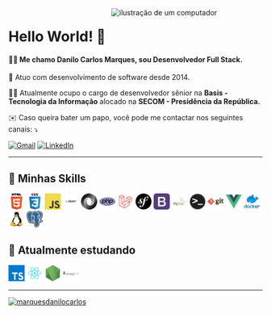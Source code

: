 <img src="https://i.ibb.co/bXwY82B/Java-Development-Services.png" alt="ilustração de um computador" min-width="300px" max-width="300px" width="300px" align="right">

<h1>Hello World! 👋</h1>
<h4 align="left"> 
   🙋‍♂️ Me chamo Danilo Carlos Marques, sou Desenvolvedor Full Stack.
</h4>

<p align="left">
  🏅 Atuo com desenvolvimento de software desde 2014.
</p>

<p>👨‍💻 Atualmente ocupo o cargo de desenvolvedor sênior na <strong>Basis - Tecnologia da Informação</strong> 
alocado na <strong>SECOM - Presidência da República.</strong></p>

<p align="left">
  ✉️ Caso queira bater um papo, você pode me contactar nos seguintes canais: ⤵️
</p>

<p align="left">
  <a href="mailto:marquesdanilocarlos@gmail.com" title="Gmail">
  <img src="https://img.shields.io/badge/-Gmail-FF0000?style=flat-square&labelColor=FF0000&logo=gmail&logoColor=white&link=LINK-DO-SEU-GMAIL" alt="Gmail"/></a>
  <a href="https://www.linkedin.com/in/marquesdanilocarlos/" title="LinkedIn">
  <img src="https://img.shields.io/badge/-Linkedin-0e76a8?style=flat-square&logo=Linkedin&logoColor=white&link=LINK-DO-SEU-LINKEDIN" alt="LinkedIn"/></a>
</p>

---
<h2>🚀 Minhas Skills</h2>

<p>
<img height="32" src="https://raw.githubusercontent.com/github/explore/80688e429a7d4ef2fca1e82350fe8e3517d3494d/topics/html/html.png" alt="HTML5"/>
<img height="32" src="https://raw.githubusercontent.com/github/explore/80688e429a7d4ef2fca1e82350fe8e3517d3494d/topics/css/css.png" alt="CSS"/>
<img height="32" src="https://raw.githubusercontent.com/github/explore/80688e429a7d4ef2fca1e82350fe8e3517d3494d/topics/javascript/javascript.png" alt="Javascript"/>
<img height="32" src="https://raw.githubusercontent.com/github/explore/main/topics/jquery/jquery.png" alt="Jquery"/>
<img height="32" src="https://raw.githubusercontent.com/github/explore/main/topics/json/json.png" alt="JSON"/>
<img height="32" src="https://raw.githubusercontent.com/github/explore/main/topics/php/php.png" alt="PHP"/>
<img height="32" src="https://raw.githubusercontent.com/github/explore/main/topics/laravel/laravel.png" alt="Laravel"/>
<img height="32" src="https://raw.githubusercontent.com/github/explore/main/topics/symfony/symfony.png" alt="Symfony"/>
<img height="32" src="https://raw.githubusercontent.com/github/explore/80688e429a7d4ef2fca1e82350fe8e3517d3494d/topics/bootstrap/bootstrap.png" alt="Bootstrap"/>
<img height="32" src="https://raw.githubusercontent.com/github/explore/80688e429a7d4ef2fca1e82350fe8e3517d3494d/topics/mysql/mysql.png" alt="MySQL"/>
<img height="32" src="https://raw.githubusercontent.com/github/explore/main/topics/terminal/terminal.png" alt="Terminal"/>
<img height="32" src="https://raw.githubusercontent.com/github/explore/main/topics/git/git.png" alt="GIT"/>
<img height="32" src="https://raw.githubusercontent.com/github/explore/main/topics/vue/vue.png" alt="Vue"/>
<img height="32" src="https://raw.githubusercontent.com/github/explore/main/topics/docker/docker.png" alt="Docker"/>
<img height="32" src="https://raw.githubusercontent.com/github/explore/main/topics/linux/linux.png" alt="Linux"/>
<img height="32" src="https://raw.githubusercontent.com/github/explore/80688e429a7d4ef2fca1e82350fe8e3517d3494d/topics/postgresql/postgresql.png" alt="PostegreSQL"/>
</p>

<h2>📖 Atualmente estudando</h2>
<p>
<img height="32" src="https://raw.githubusercontent.com/github/explore/80688e429a7d4ef2fca1e82350fe8e3517d3494d/topics/typescript/typescript.png" alt="Typescript"/>
<img height="32" src="https://raw.githubusercontent.com/github/explore/80688e429a7d4ef2fca1e82350fe8e3517d3494d/topics/react/react.png" alt="React"/>
<img height="32" src="https://raw.githubusercontent.com/github/explore/80688e429a7d4ef2fca1e82350fe8e3517d3494d/topics/nodejs/nodejs.png" alt="Nodejs"/>
<img height="32" src="https://raw.githubusercontent.com/github/explore/80688e429a7d4ef2fca1e82350fe8e3517d3494d/topics/mongodb/mongodb.png" alt="MongoDB"/>
</p>

---

[![marquesdanilocarlos](https://github-readme-stats.vercel.app/api/top-langs/?username=marquesdanilocarlos&hide=html&layout=compact&theme=default)](https://github.com/anuraghazra/github-readme-stats)
